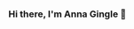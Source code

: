 ### Hi there, I'm Anna Gingle :bell:

<!--
**AnnaGingle/annagingle** is a ✨ _special_ ✨ repository because its `README.md` (this file) appears on your GitHub profile.

## A UX Designer and Web Developer

- 🔭 I’m currently working on a hi-fi prototype of a voter education web app in Figma
- 🌱 I’m currently learning Next.Js 
- 💬 How to view my work: [My Website](https://annagingle.com/) or [Behance](https://www.behance.net/annagingle)
- 📫 How to reach me: [LinkedIn](https://www.linkedin.com/in/annagingle/) 
- 😄 Pronouns: she/her
- ⚡ Fun fact: I began coding in elementary school when I decided to customize my neopets store
-->
